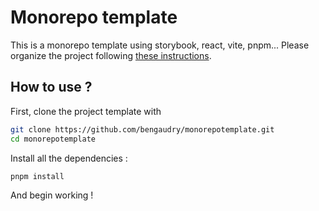 # Monorepo template

This is a monorepo template using storybook, react, vite, pnpm... Please organize the project following [these instructions]('https://www.youtube.com/watch?v=x1YstBqmYxA&t=362s').

## How to use ?

First, clone the project template with 

```sh
git clone https://github.com/bengaudry/monorepotemplate.git
cd monorepotemplate
```

Install all the dependencies :

```sh
pnpm install
```

And begin working !
